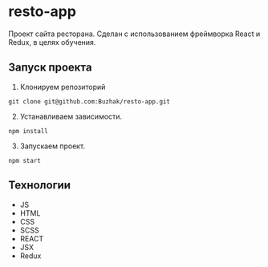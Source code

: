 # resto-app

Проект сайта ресторана.
Сделан с использованием фреймворка React и Redux, в целях обучения.

## Запуск проекта

1. Клонируем репозиторий
  ```
  git clone git@github.com:Buzhak/resto-app.git
  ```
2. Устанавливаем зависимости.
  ```
  npm install
  ```
3. Запускаем проект.
  ```
  npm start
  ```


## Технологии
* JS
* HTML
* CSS
* SCSS
* REACT
* JSX
* Redux

